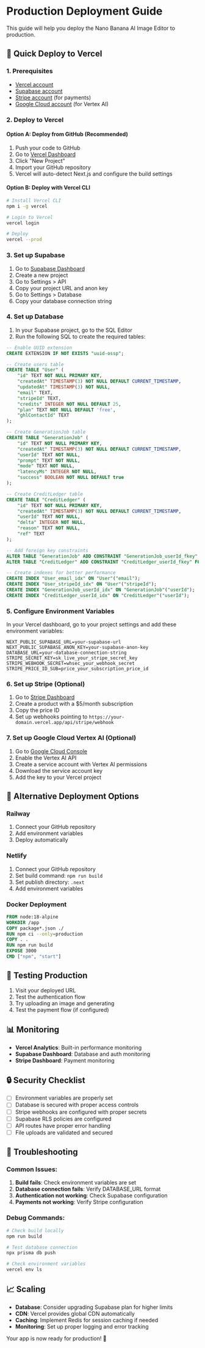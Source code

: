 # Production Deployment Guide

This guide will help you deploy the Nano Banana AI Image Editor to production.

## 🚀 Quick Deploy to Vercel

### 1. Prerequisites
- [Vercel account](https://vercel.com)
- [Supabase account](https://supabase.com)
- [Stripe account](https://stripe.com) (for payments)
- [Google Cloud account](https://cloud.google.com) (for Vertex AI)

### 2. Deploy to Vercel

#### Option A: Deploy from GitHub (Recommended)
1. Push your code to GitHub
2. Go to [Vercel Dashboard](https://vercel.com/dashboard)
3. Click "New Project"
4. Import your GitHub repository
5. Vercel will auto-detect Next.js and configure the build settings

#### Option B: Deploy with Vercel CLI
```bash
# Install Vercel CLI
npm i -g vercel

# Login to Vercel
vercel login

# Deploy
vercel --prod
```

### 3. Set up Supabase

1. Go to [Supabase Dashboard](https://supabase.com/dashboard)
2. Create a new project
3. Go to Settings > API
4. Copy your project URL and anon key
5. Go to Settings > Database
6. Copy your database connection string

### 4. Set up Database

1. In your Supabase project, go to the SQL Editor
2. Run the following SQL to create the required tables:

```sql
-- Enable UUID extension
CREATE EXTENSION IF NOT EXISTS "uuid-ossp";

-- Create users table
CREATE TABLE "User" (
    "id" TEXT NOT NULL PRIMARY KEY,
    "createdAt" TIMESTAMP(3) NOT NULL DEFAULT CURRENT_TIMESTAMP,
    "updatedAt" TIMESTAMP(3) NOT NULL,
    "email" TEXT,
    "stripeId" TEXT,
    "credits" INTEGER NOT NULL DEFAULT 25,
    "plan" TEXT NOT NULL DEFAULT 'free',
    "ghlContactId" TEXT
);

-- Create GenerationJob table
CREATE TABLE "GenerationJob" (
    "id" TEXT NOT NULL PRIMARY KEY,
    "createdAt" TIMESTAMP(3) NOT NULL DEFAULT CURRENT_TIMESTAMP,
    "userId" TEXT NOT NULL,
    "prompt" TEXT NOT NULL,
    "mode" TEXT NOT NULL,
    "latencyMs" INTEGER NOT NULL,
    "success" BOOLEAN NOT NULL DEFAULT true
);

-- Create CreditLedger table
CREATE TABLE "CreditLedger" (
    "id" TEXT NOT NULL PRIMARY KEY,
    "createdAt" TIMESTAMP(3) NOT NULL DEFAULT CURRENT_TIMESTAMP,
    "userId" TEXT NOT NULL,
    "delta" INTEGER NOT NULL,
    "reason" TEXT NOT NULL,
    "ref" TEXT
);

-- Add foreign key constraints
ALTER TABLE "GenerationJob" ADD CONSTRAINT "GenerationJob_userId_fkey" FOREIGN KEY ("userId") REFERENCES "User"("id") ON DELETE RESTRICT ON UPDATE CASCADE;
ALTER TABLE "CreditLedger" ADD CONSTRAINT "CreditLedger_userId_fkey" FOREIGN KEY ("userId") REFERENCES "User"("id") ON DELETE RESTRICT ON UPDATE CASCADE;

-- Create indexes for better performance
CREATE INDEX "User_email_idx" ON "User"("email");
CREATE INDEX "User_stripeId_idx" ON "User"("stripeId");
CREATE INDEX "GenerationJob_userId_idx" ON "GenerationJob"("userId");
CREATE INDEX "CreditLedger_userId_idx" ON "CreditLedger"("userId");
```

### 5. Configure Environment Variables

In your Vercel dashboard, go to your project settings and add these environment variables:

```
NEXT_PUBLIC_SUPABASE_URL=your-supabase-url
NEXT_PUBLIC_SUPABASE_ANON_KEY=your-supabase-anon-key
DATABASE_URL=your-database-connection-string
STRIPE_SECRET_KEY=sk_live_your_stripe_secret_key
STRIPE_WEBHOOK_SECRET=whsec_your_webhook_secret
STRIPE_PRICE_ID_SUB=price_your_subscription_price_id
```

### 6. Set up Stripe (Optional)

1. Go to [Stripe Dashboard](https://dashboard.stripe.com)
2. Create a product with a $5/month subscription
3. Copy the price ID
4. Set up webhooks pointing to `https://your-domain.vercel.app/api/stripe/webhook`

### 7. Set up Google Cloud Vertex AI (Optional)

1. Go to [Google Cloud Console](https://console.cloud.google.com)
2. Enable the Vertex AI API
3. Create a service account with Vertex AI permissions
4. Download the service account key
5. Add the key to your Vercel project

## 🔧 Alternative Deployment Options

### Railway
1. Connect your GitHub repository
2. Add environment variables
3. Deploy automatically

### Netlify
1. Connect your GitHub repository
2. Set build command: `npm run build`
3. Set publish directory: `.next`
4. Add environment variables

### Docker Deployment
```dockerfile
FROM node:18-alpine
WORKDIR /app
COPY package*.json ./
RUN npm ci --only=production
COPY . .
RUN npm run build
EXPOSE 3000
CMD ["npm", "start"]
```

## 🧪 Testing Production

1. Visit your deployed URL
2. Test the authentication flow
3. Try uploading an image and generating
4. Test the payment flow (if configured)

## 📊 Monitoring

- **Vercel Analytics**: Built-in performance monitoring
- **Supabase Dashboard**: Database and auth monitoring
- **Stripe Dashboard**: Payment monitoring

## 🔒 Security Checklist

- [ ] Environment variables are properly set
- [ ] Database is secured with proper access controls
- [ ] Stripe webhooks are configured with proper secrets
- [ ] Supabase RLS policies are configured
- [ ] API routes have proper error handling
- [ ] File uploads are validated and secured

## 🚨 Troubleshooting

### Common Issues:

1. **Build fails**: Check environment variables are set
2. **Database connection fails**: Verify DATABASE_URL format
3. **Authentication not working**: Check Supabase configuration
4. **Payments not working**: Verify Stripe configuration

### Debug Commands:
```bash
# Check build locally
npm run build

# Test database connection
npx prisma db push

# Check environment variables
vercel env ls
```

## 📈 Scaling

- **Database**: Consider upgrading Supabase plan for higher limits
- **CDN**: Vercel provides global CDN automatically
- **Caching**: Implement Redis for session caching if needed
- **Monitoring**: Set up proper logging and error tracking

Your app is now ready for production! 🎉